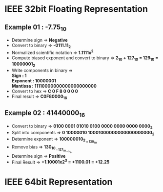 # IEEE 32bit Floating Representation

## Example 01 : -7.75<sub>10</sub>

 - Determine sign => **Negative**
 - Convert to binary => **-0111.11<sub>2</sub>**
 - Normalized scientific notation => **1.1111x<sup>2</sup>**
 - Compute biased exponent and convert to binary => **2<sub>10</sub> + 127<sub>10</sub> = 129<sub>10</sub> = 10000001<sub>2</sub>**
 - Write components in binary =>\
   **Sign : 1**\
   **Exponent : 10000001**\
   **Mantissa : 11110000000000000000000**
 - Convert to hex => **C 0 F 8 0 0 0 0**
 - Final result => **C0F80000<sub>16</sub>**

## Example 02 : 41440000<sub>16<sub>

 - Convert to binary => **0100 0001 01010 0100 0000 0000 0000 0000<sub>2<sub>**
 - Split into components => **0 10000010 10001000000000000000000<sub>2<sub>**
 - Determine exponent => **100000010<sub>2<sub> = 130<sub>10<sub>**
 - Remove bias => **130<sub>10<sub> - 127<sub>10<sub> = 3<sub>10<sub>**
 - Determine sign => **Positive**
 - Final Result => **+1.10001x2<sup>3</sup> = +1100.01 = +12.25**

# IEEE 64bit Representation
